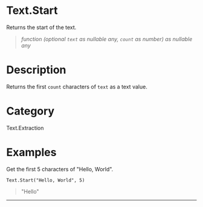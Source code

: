 # Text.Start
Returns the start of the text.
> _function (optional <code>text</code> as nullable any, <code>count</code> as number) as nullable any_

# Description 
Returns the first <code>count</code> characters of <code>text</code> as a text value.
# Category 
Text.Extraction
# Examples 
Get the first 5 characters of "Hello, World".
```
Text.Start("Hello, World", 5)
```
> "Hello"
***
